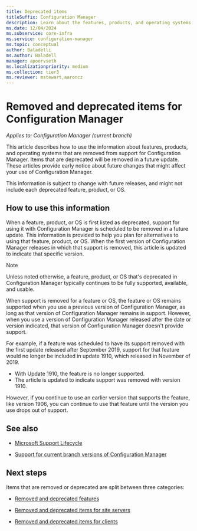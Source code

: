 ```yaml
---
title: Deprecated items
titleSuffix: Configuration Manager
description: Learn about the features, products, and operating systems that Configuration Manager no longer supports.
ms.date: 12/04/2024
ms.subservice: core-infra
ms.service: configuration-manager
ms.topic: conceptual
author: Baladelli
ms.author: Baladell
manager: apoorvseth
ms.localizationpriority: medium
ms.collection: tier3
ms.reviewer: mstewart,aaroncz 
---
```


# Removed and deprecated items for Configuration Manager

*Applies to: Configuration Manager (current branch)*

This article describes how to use the information about features, products, and operating systems that are removed from support for Configuration Manager. Items that are deprecated will be removed in a future update. These articles provide early notice about future changes that might affect your use of Configuration Manager.

This information is subject to change with future releases, and might not include each deprecated feature, product, or OS.

## How to use this information

When a feature, product, or OS is first listed as deprecated, support for using it with Configuration Manager is scheduled to be removed in a future update. This information is provided to help you plan for alternatives to using that feature, product, or OS. When the first version of Configuration Manager releases in which that support is removed, this article is updated to indicate that specific version.

> [!NOTE]
> Unless noted otherwise, a feature, product, or OS that's deprecated in Configuration Manager typically continues to be fully supported, available, and usable.

When support is removed for a feature or OS, the feature or OS remains supported when you use a previous version of Configuration Manager, as long as that version of Configuration Manager remains in support. However, when you use a version of Configuration Manager released after the date or version indicated, that version of Configuration Manager doesn't provide support.

For example, if a feature was scheduled to have its support removed with the first update released after September 2019, support for that feature would no longer be included in update 1910, which released in November of 2019.

- With Update 1910, the feature is no longer supported.
- The article is updated to indicate support was removed with version 1910.

However, if you continue to use an earlier version that supports the feature, like version 1906, you can continue to use that feature until the version you use drops out of support.

## See also

- [Microsoft Support Lifecycle](/lifecycle/)

- [Support for current branch versions of Configuration Manager](../../../servers/manage/current-branch-versions-supported.md)

## Next steps

Items that are removed or deprecated are split between three categories:

- [Removed and deprecated features](removed-and-deprecated-cmfeatures.md)

- [Removed and deprecated items for site servers](removed-and-deprecated-server.md)

- [Removed and deprecated items for clients](removed-and-deprecated-client.md)
